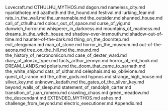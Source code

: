 Lovecraft.md
CTHULHU_MYTHOS.md
dagon.md
nameless_city.md
nyarlathotep.md
azathoth.md
the_hound.md
festival.md
lurking_fear.md
rats_in_the_wall.md
the_unnamable.md
the_outsider.md
shunned_house.md
call_of_cthulhu.md
colour_out_of_space.md
curse_of_yig.md
dunwich_horror.md
whisperer_in_darkness.md
mountains_of_madness.md
dreams_in_the_witch_house.md
shadow-over-insmouth.md
shadow-out-of-time.md
haunter-of-the-dark.md
thing_on_the_doorstep.md
evil_clergyman.md
man_of_stone.md
horror_in_the_museum.md
out-of-the-aeons.md
tree_on_the_hill.md
the_mound.md
the_history_of_necronomicon.md
case_of_dexter_ward.md
diary_of_alonzo_typer.md
facts_arthur_jermyn.md
horror_at_red_hook.md
DREAM_LANDS.md
polaris.md
the_doom_that_came_to_sarnath.md
the_white_ship.md
cats_of_ulthar.md
celephais.md
ex_oblivione.md
quest_of_iranon.md
the_other_gods.md
hypnos.md
strange_high_house.md
silver_key.md
unknown_kadath.md
the_gates_of_the_silver_key.md
beyond_walls_of_sleep.md
statement_of_randolph_carter.md
transition_of_juan_romero.md
crawling_chaos.md
green_meadow.md
the_descendant.md
EXTENDED_MYTHOS.md
ashes.md
challenge_from_beyond.md
electric_executioner.md
Appendix.md
